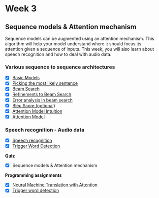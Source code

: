 # Week 3

## Sequence models & Attention mechanism

Sequence models can be augmented using an attention mechanism. This algorithm will help your model understand where it should focus its attention given a sequence of inputs. This week, you will also learn about speech recognition and how to deal with audio data.

### Various sequence to sequence architectures
- [x] [Basic Models](https://www.youtube.com/watch?v=186rxP6qfJA&list=PLZnyIsit9AM7VI4ylALdbeS93i-nonUzZ)
- [x] [Picking the most likely sentence](https://www.youtube.com/watch?v=1QCFP_hOh2g&index=2&list=PLZnyIsit9AM7VI4ylALdbeS93i-nonUzZ)
- [x] [Beam Search](https://www.youtube.com/watch?v=rB_HJpQj3HM&index=3&list=PLZnyIsit9AM7VI4ylALdbeS93i-nonUzZ)
- [x] [Refinements to Beam Search](https://www.youtube.com/watch?v=AaWMz_2whZ8&index=4&list=PLZnyIsit9AM7VI4ylALdbeS93i-nonUzZ)
- [x] [Error analysis in beam search](https://www.youtube.com/watch?v=D3WhbgYrDtg&index=5&list=PLZnyIsit9AM7VI4ylALdbeS93i-nonUzZ)
- [x] [Bleu Score (optional)](https://www.youtube.com/watch?v=TNd3V3UpHQI&list=PLZnyIsit9AM7VI4ylALdbeS93i-nonUzZ&index=6)
- [x] [Attention Model Intuition](https://www.youtube.com/watch?v=EgCPRvgltoE&index=7&list=PLZnyIsit9AM7VI4ylALdbeS93i-nonUzZ)
- [x] [Attention Model](https://www.youtube.com/watch?v=ahZRxHaM7gU&index=8&list=PLZnyIsit9AM7VI4ylALdbeS93i-nonUzZ)

### Speech recognition - Audio data
- [x] [Speech recognition](https://www.youtube.com/watch?v=WV_qQPRZBGU&list=PLZnyIsit9AM7VI4ylALdbeS93i-nonUzZ&index=9)
- [x] [Trigger Word Detection](https://www.youtube.com/watch?v=oL5kQyRCqbU&index=10&list=PLZnyIsit9AM7VI4ylALdbeS93i-nonUzZ)

**Quiz**
- [x] Sequence models & Attention mechanism

**Programming assignments**
- [x] [Neural Machine Translation with Attention](Machine%20Translation/Neural%2Bmachine%2Btranslation%2Bwith%2Battention%2B-%2Bv4.ipynb)
- [x] [Trigger word detection](Trigger%20word%20detection/Trigger%2Bword%2Bdetection%2B-%2Bv1.ipynb)
